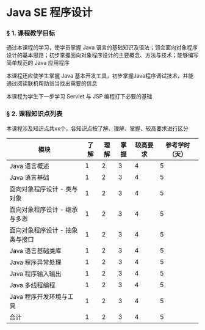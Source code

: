 # Java SE 程序设计

### &sect; 1. 课程教学目标

通过本课程的学习，使学员掌握 Java 语言的基础知识及语法；领会面向对象程序设计的基本思路；初步掌握面向对象程序设计的主要概念、方法与技术；能够编写简单规范的 Java 应用程序

本课程还应使学生掌握 Java 基本开发工具，初步掌握Java程序调试技术，并能通过阅读联机帮助翁当找出需要的信息

本课程为学生下一步学习 Servlet 与 JSP 编程打下必要的基础

### &sect; 2. 课程知识点列表

本课程涉及知识点共xx个，各知识点按了解、理解、掌握、较高要求进行区分

|模块|了解|理解|掌握|较高要求|参考学时（天）|
|-|-|-|-|-|-|
|Java 语言概述|1|2|3|4|5|
|Java 语言基础|1|2|3|4|5|
|面向对象程序设计 - 类与对象|1|2|3|4|5|
|面向对象程序设计 - 继承与多态|1|2|3|4|5|
|面向对象程序设计 - 抽象类与接口|1|2|3|4|5|
|Java 语言基础类库|1|2|3|4|5|
|Java 程序异常处理|1|2|3|4|5|
|Java 程序输入输出|1|2|3|4|5|
|Java 多线程编程|1|2|3|4|5|
|Java 程序开发环境与工具|1|2|3|4|5|
|合计|1|2|3|4|5|


